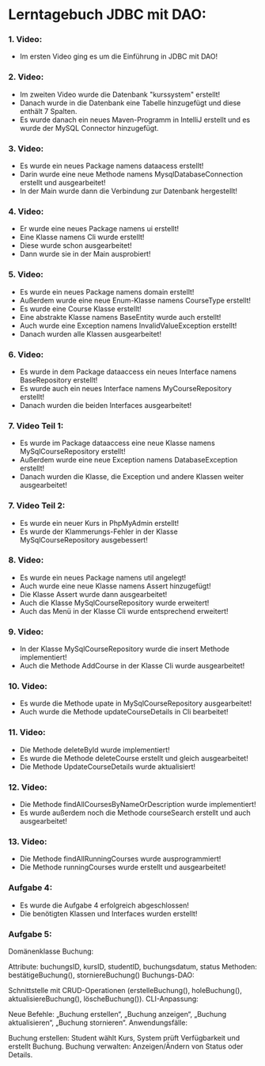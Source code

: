 # Lerntagebuch JDBC mit DAO:

### 1. Video:
- Im ersten Video ging es um die Einführung in JDBC mit DAO!

### 2. Video:
- Im zweiten Video wurde die Datenbank "kurssystem" erstellt!
- Danach wurde in die Datenbank eine Tabelle hinzugefügt und diese enthält 7 Spalten.
- Es wurde danach ein neues Maven-Programm in IntelliJ erstellt und es wurde der MySQL Connector hinzugefügt.

### 3. Video:
- Es wurde ein neues Package namens dataacess erstellt!
- Darin wurde eine neue Methode namens MysqlDatabaseConnection erstellt und ausgearbeitet!
- In der Main wurde dann die Verbindung zur Datenbank hergestellt!

### 4. Video:
- Er wurde eine neues Package namens ui erstellt!
- Eine Klasse namens Cli wurde erstellt!
- Diese wurde schon ausgearbeitet!
- Dann wurde sie in der Main ausprobiert!

### 5. Video:
- Es wurde ein neues Package namens domain erstellt!
- Außerdem wurde eine neue Enum-Klasse namens CourseType erstellt!
- Es wurde eine Course Klasse erstellt!
- Eine abstrakte Klasse namens BaseEntity wurde auch erstellt!
- Auch wurde eine Exception namens InvalidValueException erstellt!
- Danach wurden alle Klassen ausgearbeitet!

### 6. Video:
- Es wurde in dem Package dataaccess ein neues Interface namens BaseRepository erstellt!
- Es wurde auch ein neues Interface namens MyCourseRepository erstellt!
- Danach wurden die beiden Interfaces ausgearbeitet!

### 7. Video Teil 1:
- Es wurde im Package dataaccess eine neue Klasse namens MySqlCourseRepository erstellt!
- Außerdem wurde eine neue Exception namens DatabaseException erstellt!
- Danach wurden die Klasse, die Exception und andere Klassen weiter ausgearbeitet!

### 7. Video Teil 2:
- Es wurde ein neuer Kurs in PhpMyAdmin erstellt!
- Es wurde der Klammerungs-Fehler in der Klasse MySqlCourseRepository ausgebessert!

### 8. Video:
- Es wurde ein neues Package namens util angelegt!
- Auch wurde eine neue Klasse namens Assert hinzugefügt!
- Die Klasse Assert wurde dann ausgearbeitet!
- Auch die Klasse MySqlCourseRepository wurde erweitert!
- Auch das Menü in der Klasse Cli wurde entsprechend erweitert!

### 9. Video:
- In der Klasse MySqlCourseRepository wurde die insert Methode implementiert!
- Auch die Methode AddCourse in der Klasse Cli wurde ausgearbeitet!

### 10. Video:
- Es wurde die Methode upate in MySqlCourseRepository ausgearbeitet!
- Auch wurde die Methode updateCourseDetails in Cli bearbeitet!

### 11. Video:
- Die Methode deleteById wurde implementiert!
- Es wurde die Methode deleteCourse erstellt und gleich ausgearbeitet!
- Die Methode UpdateCourseDetails wurde aktualisiert!

### 12. Video:
- Die Methode findAllCoursesByNameOrDescription wurde implementiert!
- Es wurde außerdem noch die Methode courseSearch erstellt und auch ausgearbeitet!

### 13. Video:
- Die Methode findAllRunningCourses wurde ausprogrammiert!
- Die Methode runningCourses wurde erstellt und ausgearbeitet!

### Aufgabe 4:
- Es wurde die Aufgabe 4 erfolgreich abgeschlossen!
- Die benötigten Klassen und Interfaces wurden erstellt!

### Aufgabe 5:
Domänenklasse Buchung:

Attribute: buchungsID, kursID, studentID, buchungsdatum, status
Methoden: bestätigeBuchung(), storniereBuchung()
Buchungs-DAO:

Schnittstelle mit CRUD-Operationen (erstelleBuchung(), holeBuchung(), aktualisiereBuchung(), löscheBuchung()).
CLI-Anpassung:

Neue Befehle: „Buchung erstellen“, „Buchung anzeigen“, „Buchung aktualisieren“, „Buchung stornieren“.
Anwendungsfälle:

Buchung erstellen: Student wählt Kurs, System prüft Verfügbarkeit und erstellt Buchung.
Buchung verwalten: Anzeigen/Ändern von Status oder Details.